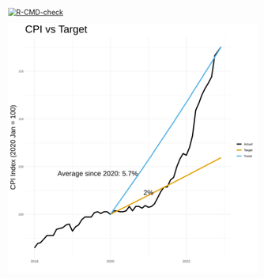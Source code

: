 <!-- badges: start -->
[![R-CMD-check](https://github.com/WKlimowicz/cpi_overshoot/workflows/R-CMD-check/badge.svg)](https://github.com/WKlimowicz/cpi_overshoot/actions)
<!-- badges: end -->


![plot](cpi_overshoot.svg)


<!-- ![plot](instantenous_inflation.svg) -->


